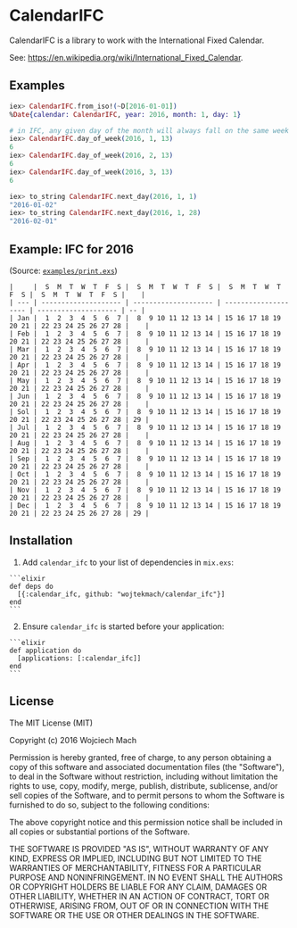# CalendarIFC

CalendarIFC is a library to work with the International Fixed Calendar.

See: <https://en.wikipedia.org/wiki/International_Fixed_Calendar>.

## Examples

```elixir
iex> CalendarIFC.from_iso!(~D[2016-01-01])
%Date{calendar: CalendarIFC, year: 2016, month: 1, day: 1}

# in IFC, any given day of the month will always fall on the same week day.
iex> CalendarIFC.day_of_week(2016, 1, 13)
6
iex> CalendarIFC.day_of_week(2016, 2, 13)
6
iex> CalendarIFC.day_of_week(2016, 3, 13)
6

iex> to_string CalendarIFC.next_day(2016, 1, 1)
"2016-01-02"
iex> to_string CalendarIFC.next_day(2016, 1, 28)
"2016-02-01"
```

## Example: IFC for 2016

(Source: [`examples/print.exs`](https://github.com/wojtekmach/calendar_ifc/blob/master/examples/print.exs))

```
|     |  S  M  T  W  T  F  S |  S  M  T  W  T  F  S |  S  M  T  W  T  F  S |  S  M  T  W  T  F  S |    |
| --- | -------------------- | -------------------- | -------------------- | -------------------- | -- |
| Jan |  1  2  3  4  5  6  7 |  8  9 10 11 12 13 14 | 15 16 17 18 19 20 21 | 22 23 24 25 26 27 28 |    |
| Feb |  1  2  3  4  5  6  7 |  8  9 10 11 12 13 14 | 15 16 17 18 19 20 21 | 22 23 24 25 26 27 28 |    |
| Mar |  1  2  3  4  5  6  7 |  8  9 10 11 12 13 14 | 15 16 17 18 19 20 21 | 22 23 24 25 26 27 28 |    |
| Apr |  1  2  3  4  5  6  7 |  8  9 10 11 12 13 14 | 15 16 17 18 19 20 21 | 22 23 24 25 26 27 28 |    |
| May |  1  2  3  4  5  6  7 |  8  9 10 11 12 13 14 | 15 16 17 18 19 20 21 | 22 23 24 25 26 27 28 |    |
| Jun |  1  2  3  4  5  6  7 |  8  9 10 11 12 13 14 | 15 16 17 18 19 20 21 | 22 23 24 25 26 27 28 |    |
| Sol |  1  2  3  4  5  6  7 |  8  9 10 11 12 13 14 | 15 16 17 18 19 20 21 | 22 23 24 25 26 27 28 | 29 |
| Jul |  1  2  3  4  5  6  7 |  8  9 10 11 12 13 14 | 15 16 17 18 19 20 21 | 22 23 24 25 26 27 28 |    |
| Aug |  1  2  3  4  5  6  7 |  8  9 10 11 12 13 14 | 15 16 17 18 19 20 21 | 22 23 24 25 26 27 28 |    |
| Sep |  1  2  3  4  5  6  7 |  8  9 10 11 12 13 14 | 15 16 17 18 19 20 21 | 22 23 24 25 26 27 28 |    |
| Oct |  1  2  3  4  5  6  7 |  8  9 10 11 12 13 14 | 15 16 17 18 19 20 21 | 22 23 24 25 26 27 28 |    |
| Nov |  1  2  3  4  5  6  7 |  8  9 10 11 12 13 14 | 15 16 17 18 19 20 21 | 22 23 24 25 26 27 28 |    |
| Dec |  1  2  3  4  5  6  7 |  8  9 10 11 12 13 14 | 15 16 17 18 19 20 21 | 22 23 24 25 26 27 28 | 29 |
```

## Installation

  1. Add `calendar_ifc` to your list of dependencies in `mix.exs`:

    ```elixir
    def deps do
      [{:calendar_ifc, github: "wojtekmach/calendar_ifc"}]
    end
    ```

  2. Ensure `calendar_ifc` is started before your application:

    ```elixir
    def application do
      [applications: [:calendar_ifc]]
    end
    ```

## License

The MIT License (MIT)

Copyright (c) 2016 Wojciech Mach

Permission is hereby granted, free of charge, to any person obtaining a copy of this software and associated documentation files (the "Software"), to deal in the Software without restriction, including without limitation the rights to use, copy, modify, merge, publish, distribute, sublicense, and/or sell copies of the Software, and to permit persons to whom the Software is furnished to do so, subject to the following conditions:

The above copyright notice and this permission notice shall be included in all copies or substantial portions of the Software.

THE SOFTWARE IS PROVIDED "AS IS", WITHOUT WARRANTY OF ANY KIND, EXPRESS OR IMPLIED, INCLUDING BUT NOT LIMITED TO THE WARRANTIES OF MERCHANTABILITY, FITNESS FOR A PARTICULAR PURPOSE AND NONINFRINGEMENT. IN NO EVENT SHALL THE AUTHORS OR COPYRIGHT HOLDERS BE LIABLE FOR ANY CLAIM, DAMAGES OR OTHER LIABILITY, WHETHER IN AN ACTION OF CONTRACT, TORT OR OTHERWISE, ARISING FROM, OUT OF OR IN CONNECTION WITH THE SOFTWARE OR THE USE OR OTHER DEALINGS IN THE SOFTWARE.
